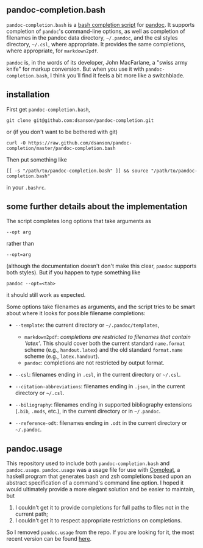 pandoc-completion.bash
----------------------

`pandoc-completion.bash` is a [bash completion script][] for [pandoc][].
It supports completion of `pandoc`'s command-line options, as well as
completion of filenames in the pandoc data directory, `~/.pandoc`, and
the csl styles directory, `~/.csl`, where appropriate. It provides the
same completions, where appropriate, for `markdown2pdf`.

`pandoc` is, in the words of its developer, John MacFarlane, a "swiss
army knife" for markup conversion. But when you use it with
`pandoc-completion.bash`, I think you'll find it feels a bit more like a
switchblade.

installation
------------

First get `pandoc-completion.bash`,

    git clone git@github.com:dsanson/pandoc-completion.git

or (if you don't want to be bothered with git)

    curl -O https://raw.github.com/dsanson/pandoc-completion/master/pandoc-completion.bash

Then put something like

    [[ -s "/path/to/pandoc-completion.bash" ]] && source "/path/to/pandoc-completion.bash"

in your `.bashrc`.

some further details about the implementation
---------------------------------------------

The script completes long options that take arguments as

    --opt arg

rather than

    --opt=arg

(although the documentation doesn't don't make this clear, `pandoc`
supports both styles). But if you happen to type something like

    pandoc --opt=<tab>

it should still work as expected.

Some options take filenames as arguments, and the script tries to be
smart about where it looks for possible filename completions:

-   `--template`: the current directory or `~/.pandoc/templates`,
    -   `markdown2pdf`: *completions are restricted to filenames that
        contain 'latex'*. This should cover both the current standard
        `name.format` scheme (e.g., `handout.latex`) and the old
        standard `format.name` scheme (e.g., `latex.handout`).
    -   `pandoc`: completions are not restricted by output format.

-   `--csl`: filenames ending in `.csl`, in the current directory or
    `~/.csl`.
-   `--citation-abbreviations`: filenames ending in `.json`, in the
    current directory or `~/.csl`.
-   `--biliography`: filenames ending in supported bibliography
    extensions (`.bib`, `.mods`, etc.), in the current directory or in
    `~/.pandoc`.
-   `--reference-odt`: filenames ending in `.odt` in the current
    directory or `~/.pandoc`.

pandoc.usage
------------

This repository used to include both `pandoc-completion.bash` and
`pandoc.usage`. `pandoc.usage` was a usage file for use with
[Compleat][], a haskell program that generates bash and zsh completions
based upon an abstract specification of a command's command line option.
I hoped it would ultimately provide a more elegant solution and be
easier to maintain, but

1.  I couldn't get it to provide completions for full paths to files not
    in the current path;
2.  I couldn't get it to respect appropriate restrictions on
    completions.

So I removed `pandoc.usage` from the repo. If you are looking for it,
the most recent version can be found [here][].

  [bash completion script]: http://www.hypexr.org/bash_tutorial.php#completion
  [pandoc]: http://johnmacfarlane.net/pandoc/
  [Compleat]: https://github.com/mbrubeck/compleat
  [here]: https://github.com/dsanson/pandoc-completion/commit/72eab2016eafa4957b1cfac07989d4f8ab208e4e
